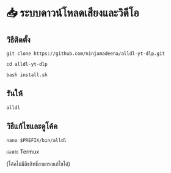 # 📥 ระบบดาวน์โหลดเสียงและวิดีโอ

## วิธีติดตั้ง
```
git clone https://github.com/ninjamadeena/alldl-yt-dlp.git
```
```
cd alldl-yt-dlp
```
```
bash install.sh
```
## รันให้
```
alldl
```
## วิธีแก้ไขและดูโค้ค
```
nano $PREFIX/bin/alldl 
```
เฉพาะ Termux

(โค้คไม่มีลิขสิทธิ์สามารถแก้ไขได้)
